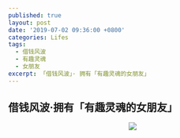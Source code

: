 ```yaml
---
published: true
layout: post
date: '2019-07-02 09:36:00 +0800'
categories: Lifes
tags:
  - 借钱风波
  - 有趣灵魂
  - 女朋友
excerpt: 「借钱风波」· 拥有「有趣灵魂的女朋友」
---
```

## 借钱风波·拥有「有趣灵魂的女朋友」



<div align="center"><img src="https://www.bobinsun.cn/assets/images/girlfriend.jpeg"/></div>